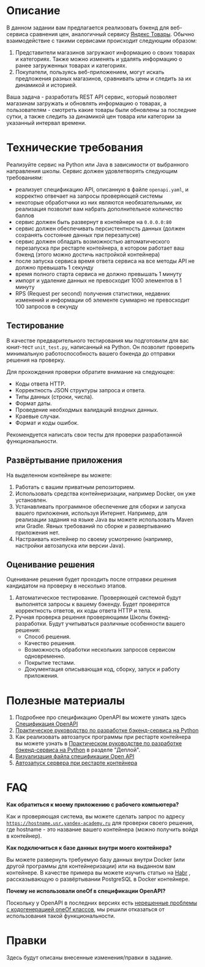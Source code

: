 # Описание #

В данном задании вам предлагается реализовать бэкенд для веб-сервиса сравнения цен, аналогичный сервису [Яндекс Товары](https://yandex.ru/products). Обычно взаимодействие с такими сервисами происходит следующим образом:
1. Представители магазинов загружают информацию о своих товарах и категориях. Также можно изменять и удалять информацию о ранее загруженных товарах и категориях.
2. Покупатели, пользуясь веб-приложением, могут искать предложения разных магазинов, сравнивать цены и следить за их динамикой и историей.

Ваша задача - разработать REST API сервис, который позволяет магазинам загружать и обновлять информацию о товарах, а пользователям - смотреть какие товары были обновлены за последние сутки, а также следить за динамикой цен товара или категории за указанный интервал времени.

# Технические требования #

Реализуйте сервис на Python или Java в зависимости от выбранного направления школы. Сервис должен удовлетворять следующим требованиям:
- реализует спецификацию API, описанную в файле <code>openapi.yaml</code>, и корректно отвечает на запросы проверяющей системы
- некоторые обработчики из них являются необязательными, их реализация позволит вам набрать дополнительное количество баллов
- сервис должен быть развернут в контейнере на `0.0.0.0:80`
- сервис должен обеспечивать персистентность данных (должен сохранять состояние данных при перезапуске)
- сервис должен обладать возможностью автоматического перезапуска при рестарте контейнера, в котором работает ваш бэкенд (этого можно достичь настройкой контейнера)
- после запуска сервиса время ответа сервиса на все методы API не должно превышать 1 секунду
- время полного старта сервиса не должно превышать 1 минуту
- импорт и удаление данных не превосходит 1000 элементов в 1 минуту
- RPS (Request per second) получения  статистики, недавних изменений и информации об элементе суммарно не превосходит 100 запросов в секунду

## Тестирование ##

В качестве предварительного тестирования мы подготовили для вас юнит-тест <code>unit_test.py</code>, написанный на Python. Он позволит проверить минимальную работоспособность вашего бэкенда до отправки решения на проверку.

Для прохождения проверки обратите внимание на следующее:
- Коды ответа HTTP.
- Корректность JSON структуры запроса и ответа.
- Типы данных (строки, числа).
- Формат даты.
- Проведение необходмых валидаций входных данных.
- Краевые случаи.
- Формат и коды ошибок.

Рекомендуется написать свои тесты для проверки разработанной функциональности.

## Развёртывание приложения ##
На выделенном контейнере вы можете:
1. Работать с вашим приватным репозиторием.
2. Использовать средства контейнеризации, например Docker, он уже установлен.
3. Устанавливать программное обеспечение для сборки и запуска вашего приложения, используя Интернет. Например, для реализации задания на языке Java вы можете использовать Maven или Gradle. Явных требований по сборке и развертыванию приложения нет.
4. Настраивать контейнер по своему усмотрению (например, настройки автозапуска или версии Java).

## Оценивание решения ##
Оценивание решения будет проходить после отправки решения кандидатом на проверку в несколько этапов.
1. Автоматическое тестирование. Проверяющей системой будут выполнятся запросы к вашему бэкенду. Будет проверятся корректность ответов, их коды ответа HTTP и тела.
2. Ручная проверка решения проверяющими Школы бэкенд-разработки. Будут учитываться различные особенности вашего решения:
   - Способ решения.
   - Качество решения.
   - Возможность обработки нескольких запросов сервисом одновременно.
   - Покрытие тестами.
   - Документация описывающая код, сборку, запуск и работу приложения.

# Полезные материалы #
1. Подробнее про спецификацию OpenAPI вы можете узнать здесь [Спецификация OpenAPI](https://swagger.io/specification/)
2. [Практическое руководство по разработке бэкенд-сервиса на Python](https://habr.com/ru/company/yandex/blog/499534/)
3. Как реализовать автозапуск программы при рестарте контейнера вы можете узнать в [Практическом руководстве по разработке бэкенд-сервиса на Python](https://habr.com/ru/company/yandex/blog/499534/) в разделе "Деплой".
4. [Визуализация файла спецификации Open API](https://editor.swagger.io)
5. [Автозапуск сервера при рестарте контейнера](https://habr.com/ru/company/southbridge/blog/255845/)

# FAQ #
**Как обратиться к моему приложению с рабочего компьютера?**

Как и проверяющая система, вы можете сделать запрос по адресу <code>https://hostname.usr.yandex-academy.ru</code> для проверки своего решения, где hostname - это название вашего контейнера (можно получить войдя в контейнер).

**Как подключиться к базе данных внутри моего контейнера?**

Вы можете развернуть требуемую базу данных внутри Docker (или другой программы для контейнеризации) или на выданном вам контейнере. В качестве примера вы можете изучить статью на [Habr](https://habr.com/ru/post/578744/) , рассказывающую о развёртывании PostgreSQL в Docker контейнере.

**Почему не использовали oneOf в спецификации OpenAPI?**

Поскольку у OpenAPI в последних версиях есть [нерешенные проблемы с кодогенерацией oneOf классов](https://github.com/OpenAPITools/openapi-generator/issues/15), мы решили отказаться от использования такой функциональности.

# Правки #
Здесь будут описаны внесенные изменения/правки в задание.
